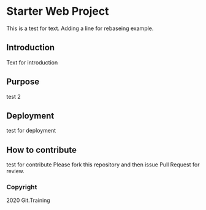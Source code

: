 # Starter Web Project
This is a test for text. Adding a line for rebaseing example.

## Introduction
Text for introduction

## Purpose
test 2

## Deployment
test for deployment
## How to contribute

test for contribute
Please fork this repository and then issue Pull Request for review.

### Copyright

2020 Git.Training